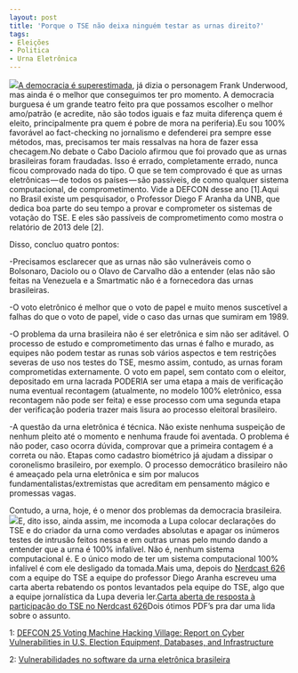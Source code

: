 ```yaml
---
layout: post
title: 'Porque o TSE não deixa ninguém testar as urnas direito?'
tags:
- Eleições
- Politica
- Urna Eletrônica
---
```


![](https://cdn-images-1.medium.com/max/2560/0*TTJHLEL9g9dJT48B)[A democracia é superestimada](https://www.youtube.com/watch?v=bhBxjFbN0I4), já dizia o personagem Frank Underwood, mas ainda é o melhor que conseguimos ter pro momento. A democracia burguesa é um grande teatro feito pra que possamos escolher o melhor amo/patrão (e acredite, não são todos iguais e faz muita diferença quem é eleito, principalmente pra quem é pobre de mora na periferia).Eu sou 100% favorável ao fact-checking no jornalismo e defenderei pra sempre esse métodos, mas, precisamos ter mais ressalvas na hora de fazer essa checagem.No debate o Cabo Daciolo afirmou que foi provado que as urnas brasileiras foram fraudadas. Isso é errado, completamente errado, nunca ficou comprovado nada do tipo. O que se tem comprovado é que as urnas eletrônicas — de todos os países — são passíveis, de como qualquer sistema computacional, de comprometimento. Vide a DEFCON desse ano [1].Aqui no Brasil existe um pesquisador, o Professor Diego F Aranha da UNB, que dedica boa parte do seu tempo a provar e comprometer os sistemas de votação do TSE. E eles são passíveis de comprometimento como mostra o relatório de 2013 dele [2].

Disso, concluo quatro pontos:

-Precisamos esclarecer que as urnas não são vulneráveis como o Bolsonaro, Daciolo ou o Olavo de Carvalho dão a entender (elas não são feitas na Venezuela e a Smartmatic não é a fornecedora das urnas brasileiras.

-O voto eletrônico é melhor que o voto de papel e muito menos suscetível a falhas do que o voto de papel, vide o caso das urnas que sumiram em 1989.

-O problema da urna brasileira não é ser eletrônica e sim não ser aditável. O processo de estudo e comprometimento das urnas é falho e murado, as equipes não podem testar as runas sob vários aspectos e tem restrições severas de uso nos testes do TSE, mesmo assim, contudo, as urnas foram comprometidas externamente. O voto em papel, sem contato com o eleitor, depositado em urna lacrada PODERIA ser uma etapa a mais de verificação numa eventual recontagem (atualmente, no modelo 100% eletrônico, essa recontagem não pode ser feita) e esse processo com uma segunda etapa der verificação poderia trazer mais lisura ao processo eleitoral brasileiro.

-A questão da urna eletrônica é técnica. Não existe nenhuma suspeição de nenhum pleito até o momento e nenhuma fraude foi aventada. O problema é não poder, caso ocorra dúvida, comprovar que a primeira contagem é a correta ou não. Etapas como cadastro biométrico já ajudam a dissipar o coronelismo brasileiro, por exemplo. O processo democrático brasileiro não é ameaçado pela urna eletrônica e sim por malucos fundamentalistas/extremistas que acreditam em pensamento mágico e promessas vagas. 

Contudo, a urna, hoje, é o menor dos problemas da democracia brasileira.![](https://cdn-images-1.medium.com/max/600/0*Fk7dXmuRC3cpf2a5)E, dito isso, ainda assim, me incomoda a Lupa colocar declarações do TSE e do criador da urna como verdades absolutas e apagar os inúmeros testes de intrusão feitos nessa e em outras urnas pelo mundo dando a entender que a urna é 100% infalível. Não é, nenhum sistema computacional é. E o único modo de ter um sistema computacional 100% infalível é com ele desligado da tomada.Mais uma, depois do [Nerdcast 626](https://jovemnerd.com.br/nerdcast/como-funciona-o-brasil-urna-eletronica/) com a equipe do TSE a equipe do professor Diego Aranha escreveu uma carta aberta rebatendo os pontos levantados pela equipe do TSE, algo que a equipe jornalística da Lupa deveria ler.[Carta aberta de resposta à participação do TSE no Nerdcast 626](https://urnaeletronica.info/2018/carta-aberta-de-resposta-a-participacao-do-tse-no-nerdcast-626/)Dois ótimos PDF’s pra dar uma lida sobre o assunto.

1: [DEFCON 25 Voting Machine Hacking Village: Report on Cyber Vulnerabilities in U.S. Election Equipment, Databases, and Infrastructure](https://www.defcon.org/images/defcon-25/DEF%20CON%2025%20voting%20village%20report.pdf)

2: [Vulnerabilidades no software da urna eletrônica brasileira](https://docs.google.com/viewer?url=https%3A%2F%2Fsites.google.com%2Fsite%2Fdfaranha%2Fprojects%2Frelatorio-urna.pdf%3Fattredirects%3D0)
